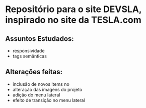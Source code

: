 # Repositório para o site DEVSLA, inspirado no site da TESLA.com

## Assuntos Estudados:
* responsividade
* tags semânticas

## Alterações feitas:
* inclusão de novos items no <main></main>
* alteração das imagens do projeto
* adição do menu lateral
* efeito de transição no menu lateral
